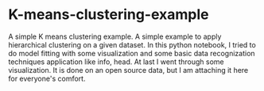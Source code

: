 # K-means-clustering-example
A simple K means clustering example.
A simple example to apply hierarchical clustering on a given dataset. In this python notebook, I tried to do model fitting with some visualization and some basic data recognization techniques application like info, head. At last I went through some visualization. It is done on an open source data, but I am attaching it here for everyone's comfort.
